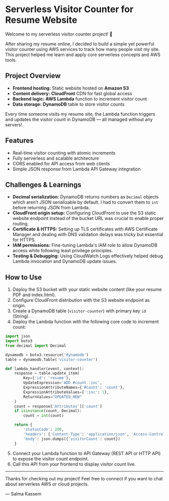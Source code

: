 # Serverless Visitor Counter for Resume Website

Welcome to my serverless visitor counter project! 🚀

After sharing my resume online, I decided to build a simple yet powerful visitor counter using AWS services to track how many people visit my site. This project helped me learn and apply core serverless concepts and AWS tools.

## Project Overview

- **Frontend hosting:** Static website hosted on **Amazon S3**  
- **Content delivery:** **CloudFront** CDN for fast global access  
- **Backend logic:** **AWS Lambda** function to increment visitor count  
- **Data storage:** **DynamoDB** table to store visitor counts  

Every time someone visits my resume site, the Lambda function triggers and updates the visitor count in DynamoDB — all managed without any servers!

## Features

- Real-time visitor counting with atomic increments  
- Fully serverless and scalable architecture  
- CORS enabled for API access from web clients  
- Simple JSON response from Lambda API Gateway integration  

## Challenges & Learnings

- **Decimal serialization:** DynamoDB returns numbers as `Decimal` objects which aren’t JSON serializable by default. I had to convert them to `int` before returning JSON from Lambda.  
- **CloudFront origin setup:** Configuring CloudFront to use the S3 static website endpoint instead of the bucket URL was crucial to enable proper routing.  
- **Certificate & HTTPS:** Setting up TLS certificates with AWS Certificate Manager and dealing with DNS validation delays was tricky but essential for HTTPS.  
- **IAM permissions:** Fine-tuning Lambda's IAM role to allow DynamoDB access while following least privilege principles.  
- **Testing & Debugging:** Using CloudWatch Logs effectively helped debug Lambda invocation and DynamoDB update issues.  

## How to Use

1. Deploy the S3 bucket with your static website content (like your resume PDF and index.html).  
2. Configure CloudFront distribution with the S3 website endpoint as origin.  
3. Create a DynamoDB table (`visitor-counter`) with primary key `id` (String).  
4. Deploy the Lambda function with the following core code to increment count:  

```python
import json
import boto3
from decimal import Decimal

dynamodb = boto3.resource('dynamodb')
table = dynamodb.Table('visitor-counter')

def lambda_handler(event, context):
    response = table.update_item(
        Key={'id': 'resume'},
        UpdateExpression='ADD #count :inc',
        ExpressionAttributeNames={'#count': 'count'},
        ExpressionAttributeValues={':inc': 1},
        ReturnValues="UPDATED_NEW"
    )
    count = response['Attributes']['count']
    if isinstance(count, Decimal):
        count = int(count)

    return {
        'statusCode': 200,
        'headers': {'Content-Type': 'application/json', 'Access-Control-Allow-Origin': '*'},
        'body': json.dumps({'visitorCount': count})
    }
```

5. Connect your Lambda function to API Gateway (REST API or HTTP API) to expose the visitor count endpoint.  
6. Call this API from your frontend to display visitor count live.

---

Thanks for checking out my project! Feel free to connect if you want to chat about serverless AWS or cloud projects.  

— Salma Kassem  


